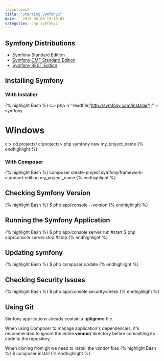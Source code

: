 ```yaml
---
layout:post
title: "Starting Symfony2"
date:   2015-06-08 19:18:03
categories: php symfony2
---
```


## Symfony Distributions

* Symfony Standard Edition
* [Symfony CMF Standard Edition](https://github.com/symfony-cmf/symfony-cmf-standard)
* [Symfony REST Edition](https://github.com/gimler/symfony-rest-edition)

## Installing Symfony

### With Installer

{% highlight Bash %}
c:\> php -r "readfile('http://symfony.com/installer');" > symfony

# Windows
c:\> cd projects/
c:\projects\> php symfony new my_project_name
{% endhighlight %}

### With Composer

{% highlight Bash %}
composer create-project symfony/framework-standard-edition my_project_name
{% endhighlight %}

## Checking Symfony Version

{% highlight Bash %}
$ php app/console --version
{% endhighlight %}

## Running the Symfony Application

{% highlight Bash %}
$ php app/console server:run #start
$ php app/console server:stop #stop
{% endhighlight %}

## Updating symfony
{% highlight Bash %}
$ php composer update
{% endhighlight %}

## Checking Security Issues
{% highlight Bash %}
$ php app/console security:check
{% endhighlight %}

## Using Git

Simfony applications already contain a **.gitignore** file.

When using Composer to manage application's dependencies, it's recommended to ignore the entire **vendor/** directory before committing its code to the repository. 

When cloning from git we need to install the *vendor* files
{% highlight Bash %}
$ composer install
{% endhighlight %}
